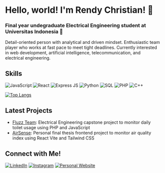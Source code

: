 # Hello, world! I'm Rendy Christian! 👋

### Final year undegraduate Electrical Engineering student at Universitas Indonesia 🌿
Detail-oriented person with analytical and driven mindset. Enthusiastic team player who works at fast pace to meet tight deadlines. Currently interested in web development, artificial intelligence, telecommunication, and electrical engineering.

## Skills
![JavaScript](https://img.shields.io/badge/JavaScript-Proficient-yellow) ![React](https://img.shields.io/badge/React-Intermediate-blue) ![Express JS](https://img.shields.io/badge/Express%20JS-Intermediate-green) ![Python](https://img.shields.io/badge/Python-Intermediate-blue) ![SQL](https://img.shields.io/badge/SQL-Intermediate-orange) ![PHP](https://img.shields.io/badge/PHP-Beginner-red) ![C++](https://img.shields.io/badge/C++-Proficient-purple)

[![Top Langs](https://github-readme-stats.vercel.app/api/top-langs/?username=rendychristiann&layout=compact&theme=radical)](https://github.com/anuraghazra/github-readme-stats)

## Latest Projects
- [Fluzz Team](https://github.com/rendychristiann/toilet-monitoring-system): Electrical Engineering capstone project to monitor daily toilet usage using PHP and JavaScript
- [AirSense](https://github.com/rendychristiann/airsense): Personal final thesis frontend project to monitor air quality index using React Vite and Tailwind CSS

## Connect with Me!
[![LinkedIn](https://img.shields.io/badge/LinkedIn-Connect-blue?logo=linkedin&style=flat-square&logoColor=white)](https://www.linkedin.com/in/rendy-christian-siahaan/) [![Instagram](https://img.shields.io/badge/Instagram-Follow-red?logo=instagram&style=flat-square&logoColor=white)](https://www.instagram.com/rendychristian_/) [![Personal Website](https://img.shields.io/badge/Website-Visit-blue?logo=web)](https://rendychristiann.github.io/portfolio-rendy/)

